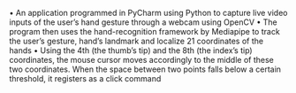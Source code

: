 •	An application programmed in PyCharm using Python to capture live video inputs of the user’s hand gesture through a webcam using OpenCV 
•	The program then uses the hand-recognition framework by Mediapipe to track the user’s gesture, hand’s landmark and localize 21 coordinates of the hands
•	Using the 4th (the thumb’s tip) and the 8th (the index’s tip) coordinates, the mouse cursor moves accordingly to the middle of these two coordinates. When the space between two points falls below a certain threshold, it registers as a click command
